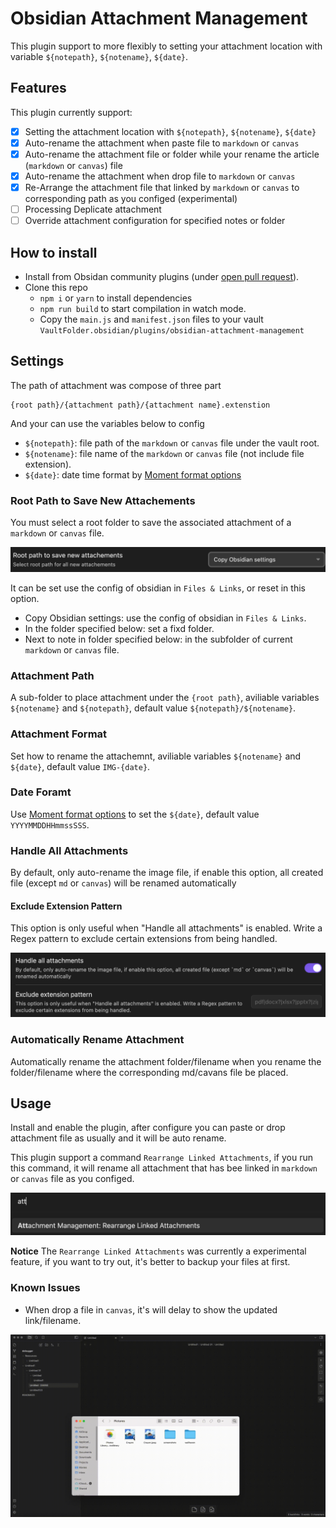 # Obsidian Attachment Management

This plugin support to more flexibly to setting your attachment location with variable `${notepath}`, `${notename}`, `${date}`.

## Features

This plugin currently support:

- [x] Setting the attachment location with `${notepath}`, `${notename}`, `${date}`
- [x] Auto-rename the attachment when paste file to `markdown` or `canvas`
- [x] Auto-rename the attachment file or folder while your rename the article (`markdown` or `canvas`) file
- [x] Auto-rename the attachment when drop file to `markdown` or `canvas`
- [x] Re-Arrange the attachment file that linked by `markdown` or `canvas` to corresponding path as you configed (experimental)
- [ ] Processing Deplicate attachment
- [ ] Override attachment configuration for specified notes or folder

## How to install

- Install from Obsidan community plugins (under [open pull request](https://github.com/obsidianmd/obsidian-releases/pull/1947)).
- Clone this repo
  - `npm i` or `yarn` to install dependencies
  - `npm run build` to start compilation in watch mode.
  - Copy the `main.js` and `manifest.json` files to your vault `VaultFolder.obsidian/plugins/obsidian-attachment-management`

## Settings

The path of attachment was compose of three part

```
{root path}/{attachment path}/{attachment name}.extenstion
```

And your can use the variables below to config

- `${notepath}`: file path of the `markdown` or `canvas` file under the vault root.
- `${notename}`: file name of the `markdown` or `canvas` file (not include file extension).
- `${date}`: date time format by [Moment format options](https://momentjscom.readthedocs.io/en/latest/moment/04-displaying/01-format)

### Root Path to Save New Attachements

You must select a root folder to save the associated attachment of a `markdown` or `canvas` file.

![SCR-20230511-rgge](./images/SCR-20230511-rgge.png)

It can be set use the config of obsidian in `Files & Links`, or reset in this option.

- Copy Obsidian settings: use the config of obsidian in `Files & Links`.
- In the folder specified below: set a fixd folder.
- Next to note in folder specified below: in the subfolder of current `markdown` or `canvas` file.

### Attachment Path

A sub-folder to place attachment under the `{root path}`, aviliable variables `${notename}` and `${notepath}`, default value `${notepath}/${notename}`.

### Attachment Format

Set how to rename the attachemnt, aviliable variables `${notename}` and `${date}`, default value `IMG-{date}`.

### Date Foramt

Use [Moment format options](https://momentjscom.readthedocs.io/en/latest/moment/04-displaying/01-format) to set the `${date}`, default value `YYYYMMDDHHmmssSSS`.

### Handle All Attachments

By default, only auto-rename the image file, if enable this option, all created file (except `md` or `canvas`) will be renamed automatically

#### Exclude Extension Pattern

This option is only useful when "Handle all attachments" is enabled. Write a Regex pattern to exclude certain extensions from being handled.

![SCR-20230511-roat](./images/SCR-20230511-roat.png)

### Automatically Rename Attachment

Automatically rename the attachment folder/filename when you rename the folder/filename where the corresponding md/cavans file be placed.

## Usage

Install and enable the plugin, after configure you can paste or drop attachment file as usually and it will be auto rename.

This plugin support a command `Rearrange Linked Attachments`, if you run this command, it will rename all attachment that has bee linked in `markdown` or `canvas` file as you configed.

![SCR-20230511-rrtk](./images/SCR-20230511-rrtk.png)

**Notice** The `Rearrange Linked Attachments` was currently a experimental feature, if you want to try out, it's better to backup your files at first.

### Known Issues

- When drop a file in `canvas`, it's will delay to show the updated link/filename.

![Screen Recording](./images/canvas_drop_delay.gif)

